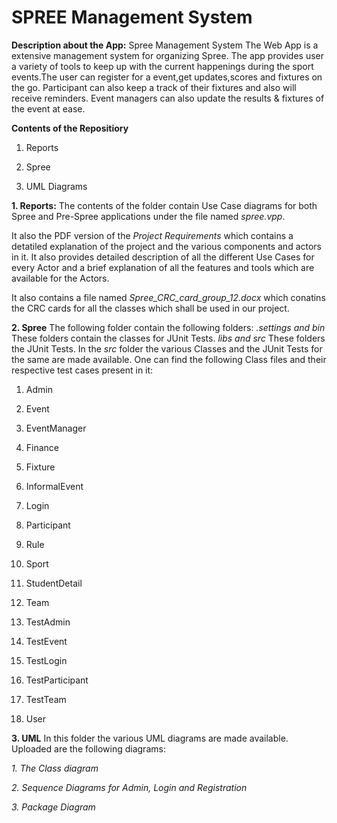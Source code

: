 **SPREE Management System**
==========================

**Description about the App:**
Spree Management System The Web App is a extensive management system for organizing Spree. The app provides user a variety of tools to keep up with the current happenings during the sport events.The user can register for a event,get updates,scores and fixtures on the go. Participant can also keep a track of their fixtures and also will receive reminders. Event managers can also update the results & fixtures of the event at ease.


**Contents of the Repositiory**

1. Reports

2. Spree

3. UML Diagrams

**1. Reports:**
The contents of the folder contain Use Case diagrams for both Spree and Pre-Spree applications under the file named *spree.vpp*.

It also the PDF version of the *Project Requirements* which contains a detatiled explanation of the project and the various components and actors in it. It also provides detailed description of all the different Use Cases for every Actor and a brief explanation of all the features and tools which are available for the Actors.

It also contains a file named *Spree_CRC_card_group_12.docx* which conatins the CRC cards for all the classes which shall be used in our project.

**2. Spree**
The following folder contain the following folders:
*.settings and bin*
These folders contain the classes for JUnit Tests.
*libs and src*
These folders the JUnit Tests.
In the *src* folder the various Classes and the JUnit Tests for the same are made available.
One can find the following Class files and their respective test cases present in it:

1. Admin

2. Event

3. EventManager

4. Finance

5. Fixture

6. InformalEvent

7. Login

8. Participant

9. Rule

10. Sport

11. StudentDetail

12. Team

13. TestAdmin

14. TestEvent

15. TestLogin

16. TestParticipant

17. TestTeam

18. User

**3. UML**
In this folder the various UML diagrams are made available. Uploaded are the following diagrams:

*1. The Class diagram*

*2. Sequence Diagrams for Admin, Login and Registration*

*3. Package Diagram*

